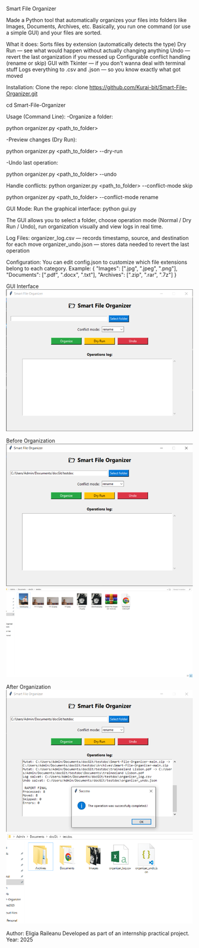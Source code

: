 Smart File Organizer

Made a Python tool that automatically organizes your files into folders like Images, Documents, Archives, etc.
Basically, you run one command (or use a simple GUI) and your files are sorted.

What it does:
Sorts files by extension (automatically detects the type)
Dry Run — see what would happen without actually changing anything
Undo — revert the last organization if you messed up
Configurable conflict handling (rename or skip)
GUI with Tkinter — if you don't wanna deal with terminal stuff
Logs everything to .csv and .json — so you know exactly what got moved

Installation:
Clone the repo:
clone https://github.com/Kurai-bit/Smart-File-Organizer.git

cd Smart-File-Organizer

Usage (Command Line):
-Organize a folder:

python organizer.py <path_to_folder>

-Preview changes (Dry Run):

python organizer.py <path_to_folder> --dry-run

-Undo last operation:

python organizer.py <path_to_folder> --undo

Handle conflicts:
python organizer.py <path_to_folder> --conflict-mode skip

python organizer.py <path_to_folder> --conflict-mode rename


GUI Mode:
Run the graphical interface:
python gui.py


The GUI allows you to select a folder, choose operation mode (Normal / Dry Run / Undo), run organization visually and view logs in real time.


Log Files:
organizer_log.csv — records timestamp, source, and destination for each move
organizer_undo.json — stores data needed to revert the last operation


Configuration:
You can edit config.json to customize which file extensions belong to each category.
Example:
{
  "Images": [".jpg", ".jpeg", ".png"],
  "Documents": [".pdf", ".docx", ".txt"],
  "Archives": [".zip", ".rar", ".7z"]
}

GUI Interface
![GUI Screenshot](screenshots/gui.png)

Before Organization
![Before GUI](screenshots/guibefore.png)
![Before Example](screenshots/exbef.png)

After Organization
![After GUI](screenshots/guiafter.png)
![After Example](screenshots/exafter.png)

Author: Eligia Raileanu
Developed as part of an internship practical project.
Year: 2025
